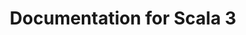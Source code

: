 ---
layout: inner-page-documentation
title: Documentation for Scala 3
language: ja
namespace: root
scala3: true
discourse: true
# Content masthead links
more-resources-label: More Resources
sections:

  - title: "First steps"
    links:
      - title: "Scala 3 の新機能"
        description: "Scala 3 で追加されたさまざまな新機能の概要"
        icon: "fa fa-star"
        link: /ja/scala3/new-in-scala3.html
      - title: "入門"
        description: "あなたのコンピューターにScala 3 をインストールしてScalaコードを書きはじめよう!"
        icon: "fa fa-rocket"
        link: /ja/scala3/getting-started.html
      - title: "Scala 3 Book"
        description: "主要な言語仕様のイントロダクションをオンラインブックで読む"
        icon: "fa fa-book"
        link: scala3/book/introduction.html
  - title: "More detailed information"
    links:
      - title: "Migration Guide"
        description: "Scala 2 からScala 3 へ移行するためのガイド"
        icon: "fa fa-suitcase"
        link: https://scalacenter.github.io/scala-3-migration-guide/
      - title: "Guides"
        description: "Scala3の言語仕様からピックアップして解説"
        icon: "fa fa-map"
        link: /ja/scala3/guides.html
      - title: "API"
        description: "Scala 3 の全バージョンのAPIドキュメント"
        icon: "fa fa-file-text"
        link: https://dotty.epfl.ch/api/index.html
      - title: "Language Reference"
        description: "Scala 3 の言語使用"
        icon: "fa fa-book"
        link: https://dotty.epfl.ch/docs/reference/overview.html
---